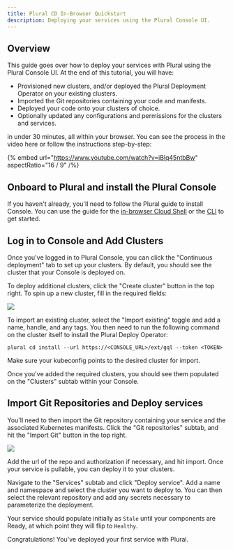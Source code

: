 ```yaml
---
title: Plural CD In-Browser Quickstart
description: Deploying your services using the Plural Console UI.
---
```


## Overview

This guide goes over how to deploy your services with Plural using the Plural Console UI. At the end of this tutorial, you will have:

- Provisioned new clusters, and/or deployed the Plural Deployment Operator on your existing clusters.
- Imported the Git repositories containing your code and manifests.
- Deployed your code onto your clusters of choice.
- Optionally updated any configurations and permissions for the clusters and services.

in under 30 minutes, all within your browser. You can see the process in the video here or follow the instructions step-by-step:

{% embed url="https://www.youtube.com/watch?v=jBlq45ntbBw" aspectRatio="16 / 9" /%}

## Onboard to Plural and install the Plural Console

If you haven't already, you'll need to follow the Plural guide to install Console. You can use the guide for the [in-browser Cloud Shell](/getting-started/cloud-shell-quickstart) or the [CLI](/getting-started/quickstart) to get started.

## Log in to Console and Add Clusters

Once you've logged in to Plural Console, you can click the "Continuous deployment" tab to set up your clusters. By default, you should see the cluster that your Console is deployed on.

To deploy additional clusters, click the "Create cluster" button in the top right. To spin up a new cluster, fill in the required fields:

![](/assets/deployments/create-cluster.png)

To import an existing cluster, select the "Import existing" toggle and add a name, handle, and any tags. You then need to run the following command on the cluster itself to install the Plural Deploy Operator:

```
plural cd install --url https://<CONSOLE_URL>/ext/gql --token <TOKEN>
```

Make sure your kubeconfig points to the desired cluster for import.

Once you've added the required clusters, you should see them populated on the "Clusters" subtab within your Console.

## Import Git Repositories and Deploy services

You'll need to then import the Git repository containing your service and the associated Kubernetes manifests. Click the "Git repositories" subtab, and hit the "Import Git" button in the top right.

![](/assets/deployments/import-git.png)

Add the url of the repo and authorization if necessary, and hit import. Once your service is pullable, you can deploy it to your clusters.

Navigate to the "Services" subtab and click "Deploy service". Add a name and namespace and select the cluster you want to deploy to. You can then select the relevant repository and add any secrets necessary to parameterize the deployment.

Your service should populate initially as `Stale` until your components are Ready, at which point they will flip to `Healthy`.

Congratulations! You've deployed your first service with Plural.
